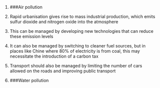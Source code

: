 1. ###Air pollution
 1. Rapid urbanisation gives rise to mass industrial production, which emits sulfur dioxide and nitrogen oxide into the atmosphere
 2. This can be managed by developing new technologies that can reduce these emission levels
 3. It can also be managed by switching to cleaner fuel sources, but in places like Chine where 80% of electricity is from coal, this may necessitate the introduction of a carbon tax
 4. Transport should also be managed by limiting the number of cars allowed on the roads and improving public transport

2. ###Water pollution
